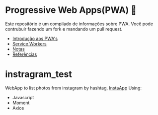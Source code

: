 # Progressive Web Apps(PWA) 📱

Este repositório é um compilado de informações sobre PWA. Você pode contrubuir fazendo um fork e mandando um pull request.

- [Introdução aos PWA's ](https://github.com/iagocavalcante/pwa/blob/master/pwa-intro.md) 
- [Service Workers ](https://github.com/iagocavalcante/pwa/blob/master/pwa-service-workers.md) 
- [Notas](https://github.com/iagocavalcante/pwa/blob/master/pwa-notes.md) 
- [Referências](https://github.com/iagocavalcante/pwa/blob/master/refs.md) 


# instragram_test

WebApp to list photos from instagram by hashtag, [InstaApp](https://insta-app-46709.firebaseapp.com/)
Using: 
* Javascript
* Moment
* Axios
